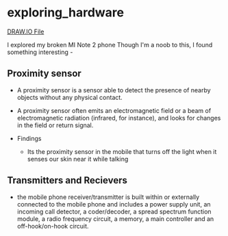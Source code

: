 # exploring_hardware

[DRAW.IO File](https://drive.google.com/file/d/16rSuNgQGl53VjYZoa4zoD5F3s_nQDCHQ/view?usp=sharing)

I explored my broken MI Note 2 phone 
Though I'm a noob to this, I found something interesting - 

## Proximity sensor
- A proximity sensor is a sensor able to detect the presence of nearby objects without any physical contact.
- A proximity sensor often emits an electromagnetic field or a beam of electromagnetic radiation (infrared, for instance), and looks for changes in the field or return signal.

- Findings

    - Its the proximity sensor in the mobile that turns off the light when it senses our skin near it while talking
    
 ## Transmitters and Recievers
 - the mobile phone receiver/transmitter is built within or externally connected to the mobile phone and includes a power supply unit, an incoming call detector, a coder/decoder, a spread spectrum function module, a radio frequency circuit, a memory, a main controller and an off-hook/on-hook circuit.
 
 
